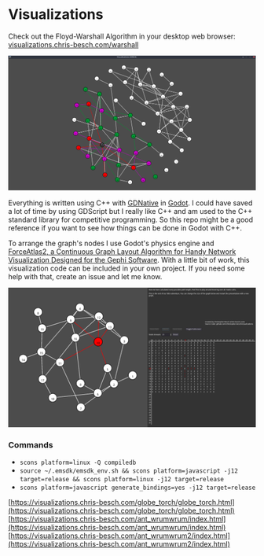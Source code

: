 # Visualizations

Check out the Floyd-Warshall Algorithm in your desktop web browser: [visualizations.chris-besch.com/warshall](https://visualizations.chris-besch.com/warshall/index.html)

![](https://raw.githubusercontent.com/christopher-besch/visualizations/main/images/05.png)

Everything is written using C++ with [GDNative](https://docs.godotengine.org/en/stable/tutorials/scripting/gdnative/what_is_gdnative.html) in [Godot](https://godotengine.org).
I could have saved a lot of time by using GDScript but I really like C++ and am used to the C++ standard library for competitive programming.
So this repo might be a good reference if you want to see how things can be done in Godot with C++.

To arrange the graph's nodes I use Godot's physics engine and [ForceAtlas2, a Continuous Graph Layout Algorithm for Handy Network Visualization Designed for the Gephi Software](https://journals.plos.org/plosone/article?id=10.1371/journal.pone.0098679).
With a little bit of work, this visualization code can be included in your own project.
If you need some help with that, create an issue and let me know.

![](https://raw.githubusercontent.com/christopher-besch/visualizations/main/images/04.png)

### Commands
- `scons platform=linux -Q compiledb`
- `source ~/.emsdk/emsdk_env.sh && scons platform=javascript -j12 target=release && scons platform=linux -j12 target=release`
- `scons platform=javascript generate_bindings=yes -j12 target=release`

[https://visualizations.chris-besch.com/globe_torch/globe_torch.html](https://visualizations.chris-besch.com/globe_torch/globe_torch.html)
[https://visualizations.chris-besch.com/ant_wrumwrum/index.html](https://visualizations.chris-besch.com/ant_wrumwrum/index.html)
[https://visualizations.chris-besch.com/ant_wrumwrum2/index.html](https://visualizations.chris-besch.com/ant_wrumwrum2/index.html)
